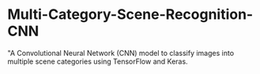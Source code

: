 # Multi-Category-Scene-Recognition-CNN
 "A Convolutional Neural Network (CNN) model to classify images into multiple scene categories using TensorFlow and Keras.
